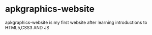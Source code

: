 # apkgraphics-website 
apkgraphics-website is my first website after learning introductions to HTML5,CSS3 AND JS
